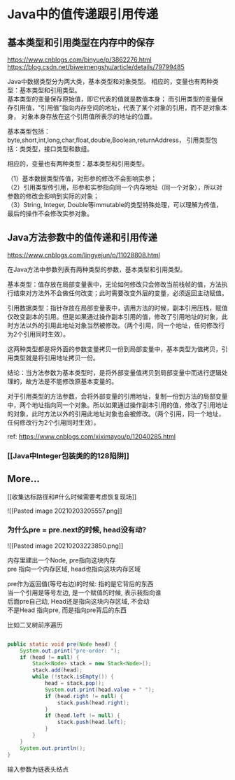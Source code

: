# Java中的值传递跟引用传递


## 基本类型和引用类型在内存中的保存
https://www.cnblogs.com/binyue/p/3862276.html
https://blog.csdn.net/bjweimengshu/article/details/79799485

Java中数据类型分为两大类，基本类型和对象类型。 
相应的，变量也有两种类型：基本类型和引用类型。  
基本类型的变量保存原始值，即它代表的值就是数值本身；
而引用类型的变量保存引用值，"引用值"指向内存空间的地址，代表了某个对象的引用，而不是对象本身，
对象本身存放在这个引用值所表示的地址的位置。

基本类型包括：byte,short,int,long,char,float,double,Boolean,returnAddress，
引用类型包括：类类型，接口类型和数组。

相应的，变量也有两种类型：基本类型和引用类型。

（1）基本数据类型传值，对形参的修改不会影响实参；  
（2）引用类型传引用，形参和实参指向同一个内存地址（同一个对象），所以对参数的修改会影响到实际的对象；   
（3）String, Integer, Double等immutable的类型特殊处理，可以理解为传值，最后的操作不会修改实参对象。  

## Java方法参数中的值传递和引用传递
https://www.cnblogs.com/lingyejun/p/11028808.html

在Java方法中参数列表有两种类型的参数，基本类型和引用类型。

基本类型：值存放在局部变量表中，无论如何修改只会修改当前栈帧的值，方法执行结束对方法外不会做任何改变；此时需要改变外层的变量，必须返回主动赋值。

引用数据类型：指针存放在局部变量表中，调用方法的时候，副本引用压栈，赋值仅改变副本的引用。但是如果通过操作副本引用的值，修改了引用地址的对象，此时方法以外的引用此地址对象当然被修改。（两个引用，同一个地址，任何修改行为2个引用同时生效）。

这两种类型都是将外面的参数变量拷贝一份到局部变量中，基本类型为值拷贝，引用类型就是将引用地址拷贝一份。


结论：当方法参数为基本类型时，是将外部变量值拷贝到局部变量中而进行逻辑处理的，故方法是不能修改原基本变量的。

对于引用类型的方法参数，会将外部变量的引用地址，复制一份到方法的局部变量中，两个地址指向同一个对象。所以如果通过操作副本引用的值，修改了引用地址的对象，此时方法以外的引用此地址对象也会被修改。（两个引用，同一个地址，任何修改行为2个引用同时生效）。

ref:
https://www.cnblogs.com/xiximayou/p/12040285.html


### [[Java中Integer包装类的的128陷阱]]


## More...

[[收集达标路径和#什么时候需要考虑恢复现场]]

![[Pasted image 20210203205557.png]]

### 为什么pre = pre.next的时候, head没有动?

![[Pasted image 20210203223850.png]]

内存里建出一个Node, pre指向这块内存     
pre 指向一个内存区域, head也指向这块内存区域    

pre作为返回值(等号右边)的时候: 指的是它背后的东西    
当一个引用是等号左边, 是一个赋值的时候, 表示我指向谁    
后面pre自己动, Head还是指向这块内存区域, 不会动    
不是Head 指向pre, 而是指向pre背后的东西   


比如二叉树前序遍历
```java

public static void pre(Node head) {
    System.out.print("pre-order: ");
    if (head != null) {
        Stack<Node> stack = new Stack<Node>();
        stack.add(head);
        while (!stack.isEmpty()) {
            head = stack.pop();
            System.out.print(head.value + " ");
            if (head.right != null) {
                stack.push(head.right);
            }
            if (head.left != null) {
                stack.push(head.left);
            }
        }
    }
    System.out.println();
}

```

输入参数为链表头结点
